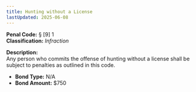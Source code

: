 ```yaml
---
title: Hunting without a License
lastUpdated: 2025-06-08
---
```


**Penal Code:** § [9] 1  
**Classification:** *Infraction*

**Description:**  
Any person who commits the offense of hunting without a license shall be subject to penalties as outlined in this code.

- **Bond Type:** N/A  
- **Bond Amount:** $750
